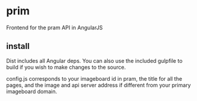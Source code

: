 # prim
Frontend for the pram API in AngularJS

## install
Dist includes all Angular deps. You can also use the included gulpfile to build if you wish to make changes to the source. 

config.js corresponds to your imageboard id in pram, the title for all the pages, and the image and api server address if different from your primary imageboard domain.
